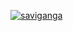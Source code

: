 [![saviganga](https://circleci.com/gh/saviganga/continuous-integration-practice.svg?style=svg)](https://circleci.com/gh/saviganga/continuous-integration-practice)